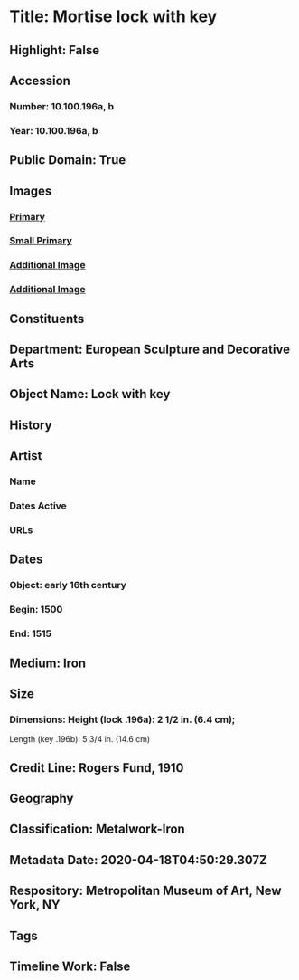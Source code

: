 # Title: Mortise lock with key
## Highlight: False
## Accession
### Number: 10.100.196a, b
### Year: 10.100.196a, b
## Public Domain: True
## Images
### [Primary](https://images.metmuseum.org/CRDImages/es/original/LC-10_100_196ab-001.jpg)
### [Small Primary](https://images.metmuseum.org/CRDImages/es/web-large/LC-10_100_196ab-001.jpg)
### [Additional Image](https://images.metmuseum.org/CRDImages/es/original/LC-10_100_196ab-002.jpg)
### [Additional Image](https://images.metmuseum.org/CRDImages/es/original/LC-10_100_196ab-003.jpg)
## Constituents
## Department: European Sculpture and Decorative Arts
## Object Name: Lock with key
## History
## Artist
### Name
### Dates Active
### URLs
## Dates
### Object: early 16th century
### Begin: 1500
### End: 1515
## Medium: Iron
## Size
### Dimensions: Height (lock .196a): 2 1/2 in. (6.4 cm);
Length (key .196b): 5 3/4 in. (14.6 cm)
## Credit Line: Rogers Fund, 1910
## Geography
## Classification: Metalwork-Iron
## Metadata Date: 2020-04-18T04:50:29.307Z
## Respository: Metropolitan Museum of Art, New York, NY
## Tags
## Timeline Work: False